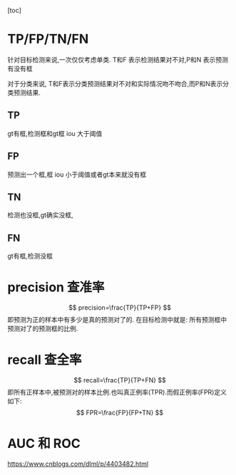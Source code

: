
[toc]

# TP/FP/TN/FN
针对目标检测来说,一次仅仅考虑单类.
T和F 表示检测结果对不对,P和N 表示预测有没有框  

对于分类来说, T和F表示分类预测结果对不对和实际情况吻不吻合,而P和N表示分类预测结果.


## TP
gt有框,检测框和gt框 iou 大于阈值

## FP
预测出一个框,框 iou 小于阈值或者gt本来就没有框


## TN
检测也没框,gt确实没框,

## FN
gt有框,检测没框

# precision 查准率
$$
precision=\frac{TP}{TP+FP}
$$
即预测为正的样本中有多少是真的预测对了的. 在目标检测中就是:
所有预测框中预测对了的预测框的比例.

# recall 查全率
$$
recall=\frac{TP}{TP+FN}
$$
即所有正样本中,被预测对的样本比例.也叫真正例率(TPR).而假正例率(FPR)定义如下:
$$
FPR=\frac{FP}{FP+TN}
$$

# AUC  和 ROC
https://www.cnblogs.com/dlml/p/4403482.html